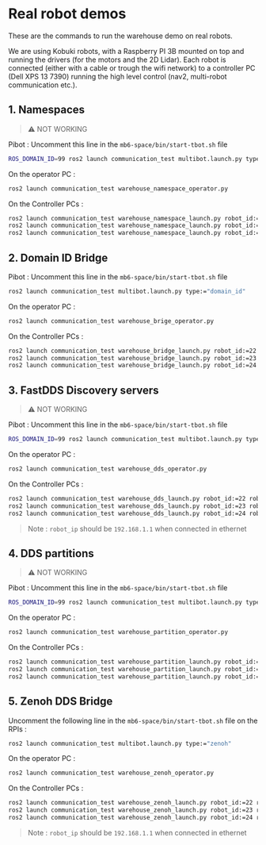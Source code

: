 # Real robot demos

These are the commands to run the warehouse demo on real robots.

We are using Kobuki robots, with a Raspberry PI 3B mounted on top and running the drivers (for the motors and the 2D Lidar). Each robot is connected (either with a cable or trough the wifi network) to a controller PC (Dell XPS 13 7390) running the high level control (nav2, multi-robot communication etc.).

## 1. Namespaces

> ⚠️ NOT WORKING

Pibot : Uncomment this line in the `mb6-space/bin/start-tbot.sh` file
```bash
ROS_DOMAIN_ID=99 ros2 launch communication_test multibot.launch.py type:="namespace"
```

On the operator PC :
```bash
ros2 launch communication_test warehouse_namespace_operator.py
```

On the Controller PCs :
```bash
ros2 launch communication_test warehouse_namespace_launch.py robot_id:=22
ros2 launch communication_test warehouse_namespace_launch.py robot_id:=23
ros2 launch communication_test warehouse_namespace_launch.py robot_id:=24
```


## 2. Domain ID Bridge

Pibot : Uncomment this line in the `mb6-space/bin/start-tbot.sh` file
```bash
ros2 launch communication_test multibot.launch.py type:="domain_id"
```

On the operator PC :
```bash
ros2 launch communication_test warehouse_brige_operator.py
```

On the Controller PCs :
```bash
ros2 launch communication_test warehouse_bridge_launch.py robot_id:=22 operator_domain_id:=99
ros2 launch communication_test warehouse_bridge_launch.py robot_id:=23 operator_domain_id:=99
ros2 launch communication_test warehouse_bridge_launch.py robot_id:=24 operator_domain_id:=99
```



## 3. FastDDS Discovery servers
> ⚠️ NOT WORKING

Pibot : Uncomment this line in the `mb6-space/bin/start-tbot.sh` file
```bash
ROS_DOMAIN_ID=99 ros2 launch communication_test multibot.launch.py type:="discovery"
```

On the operator PC :
```bash
ros2 launch communication_test warehouse_dds_operator.py
```

On the Controller PCs :
```bash
ros2 launch communication_test warehouse_dds_launch.py robot_id:=22 robot_ip:=10.89.5.22 subnet_dds_server:="10.89.5.90:11811"
ros2 launch communication_test warehouse_dds_launch.py robot_id:=23 robot_ip:=10.89.5.23 subnet_dds_server:="10.89.5.90:11811"
ros2 launch communication_test warehouse_dds_launch.py robot_id:=24 robot_ip:=10.89.5.24 subnet_dds_server:="10.89.5.90:11811"
```
> Note : `robot_ip` should be `192.168.1.1` when connected in ethernet



## 4. DDS partitions
> ⚠️ NOT WORKING

Pibot : Uncomment this line in the `mb6-space/bin/start-tbot.sh` file
```bash
ROS_DOMAIN_ID=99 ros2 launch communication_test multibot.launch.py type:="partitions"
```

On the operator PC :
```bash
ros2 launch communication_test warehouse_partition_operator.py
```

On the Controller PCs :
```bash
ros2 launch communication_test warehouse_partition_launch.py robot_id:=22
ros2 launch communication_test warehouse_partition_launch.py robot_id:=23
ros2 launch communication_test warehouse_partition_launch.py robot_id:=24
```



## 5. Zenoh DDS Bridge

Uncomment the following line in the `mb6-space/bin/start-tbot.sh` file on the RPIs :
```bash
ros2 launch communication_test multibot.launch.py type:="zenoh"
```

On the operator PC :
```bash
ros2 launch communication_test warehouse_zenoh_operator.py
```

On the Controller PCs :
```bash
ros2 launch communication_test warehouse_zenoh_launch.py robot_id:=22 robot_ip:=10.89.5.22 operator_ip:=10.89.5.90
ros2 launch communication_test warehouse_zenoh_launch.py robot_id:=23 robot_ip:=10.89.5.23 operator_ip:=10.89.5.90
ros2 launch communication_test warehouse_zenoh_launch.py robot_id:=24 robot_ip:=10.89.5.24 operator_ip:=10.89.5.90
```
> Note : `robot_ip` should be `192.168.1.1` when connected in ethernet
